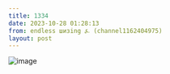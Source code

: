 ```yaml
---
title: 1334
date: 2023-10-28 01:28:13
from: endless шизing ⍼ (channel1162404975)
layout: post
---
```


![image](photos/photo_187@28-10-2023_01-28-13.jpg)


